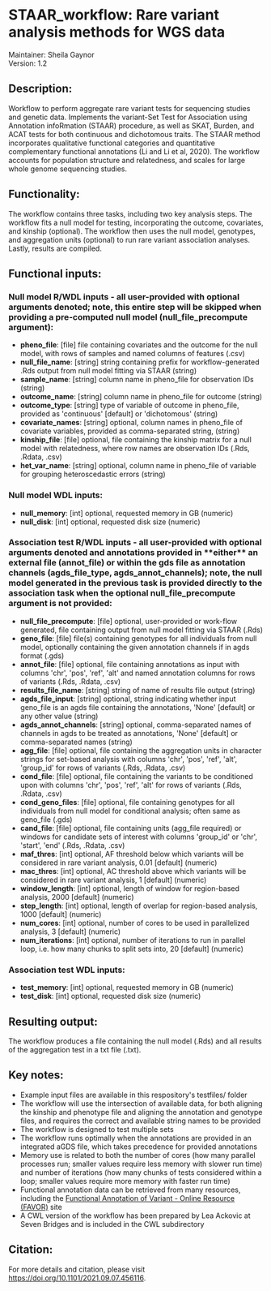 # STAAR_workflow: Rare variant analysis methods for WGS data
Maintainer: Sheila Gaynor  
Version: 1.2

## Description:
Workflow to perform aggregate rare variant tests for sequencing studies and genetic data. Implements the variant-Set Test for Association using Annotation infoRmation (STAAR) procedure, as well as SKAT, Burden, and ACAT tests for both continuous and dichotomous traits. The STAAR method incorporates qualitative functional categories and quantitative complementary functional annotations (Li and Li et al, 2020). The workflow accounts for population structure and relatedness, and scales for large whole genome sequencing studies.

## Functionality:
The workflow contains three tasks, including two key analysis steps. The workflow fits a null model for testing, incorporating the outcome, covariates, and kinship (optional). The workflow then uses the null model, genotypes, and aggregation units (optional) to run rare variant association analyses. Lastly, results are compiled.

## Functional inputs:
### Null model R/WDL inputs - all user-provided with optional arguments denoted; note, this entire step will be skipped when providing a pre-computed null model (null_file_precompute argument):
- **pheno_file**: [file] file containing covariates and the outcome for the null model, with rows of samples and named columns of features (.csv)
- **null_file_name**: [string] string containing prefix for workflow-generated .Rds output from null model fitting via STAAR (string)
- **sample_name**: [string] column name in pheno_file for observation IDs (string)
- **outcome_name**: [string] column name in pheno_file for outcome (string)
- **outcome_type**: [string] type of variable of outcome in pheno_file, provided as 'continuous' [default] or 'dichotomous' (string)
- **covariate_names**: [string] optional, column names in pheno_file of covariate variables, provided as comma-separated string,  (string)
- **kinship_file**: [file] optional, file containing the kinship matrix for a null model with relatedness, where row names are observation IDs (.Rds, .Rdata, .csv)
- **het_var_name**: [string] optional, column name in pheno_file of variable for grouping heteroscedastic errors (string)
### Null model WDL inputs:
- **null_memory**: [int] optional, requested memory in GB (numeric)
- **null_disk**: [int] optional, requested disk size (numeric)

### Association test R/WDL inputs - all user-provided with optional arguments denoted and annotations provided in \*\*either\*\* an external file (annot_file) or within the gds file as annotation channels (agds_file_type, agds_annot_channels); note, the null model generated in the previous task is provided directly to the association task when the optional null_file_precompute argument is not provided:
- **null_file_precompute**: [file] optional, user-provided or work-flow generated, file containing output from null model fitting via STAAR (.Rds)
- **geno_file**: [file] file(s) containing genotypes for all individuals from null model, optionally containing the given annotation channels if in agds format (.gds)
- **annot_file**: [file] optional, file containing annotations as input with columns 'chr', 'pos', 'ref', 'alt' and named annotation columns for rows of variants (.Rds, .Rdata, .csv)
- **results_file_name**: [string] string of name of results file output (string)
- **agds_file_input**: [string] optional, string indicating whether input geno_file is an agds file containing the annotations, 'None' [default] or any other value (string)
- **agds_annot_channels**: [string] optional, comma-separated names of channels in agds to be treated as annotations, 'None' [default] or comma-separated names (string)
- **agg_file**: [file] optional, file containing the aggregation units in character strings for set-based analysis with columns 'chr', 'pos', 'ref', 'alt', 'group_id' for rows of variants (.Rds, .Rdata, .csv)
- **cond_file**: [file] optional, file containing the variants to be conditioned upon with columns 'chr', 'pos', 'ref', 'alt' for rows of variants (.Rds, .Rdata, .csv)
- **cond_geno_files**: [file] optional, file containing genotypes for all individuals from null model for conditional analysis; often same as geno_file (.gds)
- **cand_file**: [file] optional, file containing units (agg_file required) or windows for candidate sets of interest with columns 'group_id' or 'chr', 'start', 'end' (.Rds, .Rdata, .csv)
- **maf_thres**: [int] optional, AF threshold below which variants will be considered in rare variant analysis, 0.01 [default] (numeric)
- **mac_thres**: [int] optional, AC threshold above which variants will be considered in rare variant analysis, 1 [default] (numeric)
- **window_length**: [int] optional, length of window for region-based analysis, 2000 [default] (numeric)
- **step_length**: [int] optional, length of overlap for region-based analysis, 1000 [default] (numeric)
- **num_cores**: [int] optional, number of cores to be used in parallelized analysis, 3 [default] (numeric)
- **num_iterations**: [int] optional, number of iterations to run in parallel loop, i.e. how many chunks to split sets into, 20 [default] (numeric)
### Association test WDL inputs:
- **test_memory**: [int] optional, requested memory in GB (numeric)
- **test_disk**: [int] optional, requested disk size (numeric)


## Resulting output:
The workflow produces a file containing the null model (.Rds) and all results of the aggregation test in a txt file (.txt).


## Key notes:
- Example input files are available in this respository's testfiles/ folder
- The workflow will use the intersection of available data, for both aligning the kinship and phenotype file and aligning the annotation and genotype files, and requires the correct and available string names to be provided
- The workflow is designed to test multiple sets
- The workflow runs optimally when the annotations are provided in an integrated aGDS file, which takes precedence for provided annotations
- Memory use is related to both the number of cores (how many parallel processes run; smaller values require less memory with slower run time) and number of iterations (how many chunks of tests considered within a loop; smaller values require more memory with faster run time)
- Functional annotation data can be retrieved from many resources, including the [Functional Annotation of Variant - Online Resource (FAVOR)](http://favor.genohub.org) site
- A CWL version of the workflow has been prepared by Lea Ackovic at Seven Bridges and is included in the CWL subdirectory


## Citation:
For more details and citation, please visit https://doi.org/10.1101/2021.09.07.456116.
